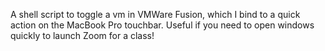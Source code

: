 A shell script to toggle a vm in VMWare Fusion, which I bind to a quick action on the MacBook Pro touchbar. Useful if you need to open windows quickly to launch Zoom for a class!
